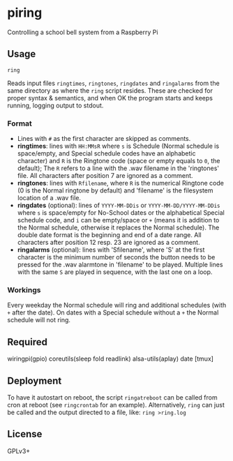 # piring
Controlling a school bell system from a Raspberry Pi

## Usage
`ring`

Reads input files `ringtimes`, `ringtones`, `ringdates` and `ringalarms` from
the same directory as where the `ring` script resides. These are checked for
proper syntax & semantics, and when OK the program starts and keeps running,
logging output to stdout.

### Format
- Lines with `#` as the first character are skipped as comments.
- **ringtimes**: lines with `HH:MMsR` where `s` is Schedule (Normal schedule is
space/empty, and Special schedule codes have an alphabetic character) and
`R` is the Ringtone code (space or empty equals to `0`, the default);
The `R` refers to a line with the .wav filename in the 'ringtones' file.
All characters after position 7 are ignored as a comment.
- **ringtones**: lines with `Rfilename`, where `R` is the numerical Ringtone
code (0 is the Normal ringtone by default) and 'filename' is the filesystem
location of a .wav file.
- **ringdates** (optional): lines of `YYYY-MM-DDis` or
`YYYY-MM-DD/YYYY-MM-DDis` where `s` is space/empty for No-School dates or the
alphabetical Special schedule code, and `i` can be empty/space or `+` (means it is addition to the Normal schedule, otherwise it replaces the Normal schedule).
The double date format is the beginning and end of a date range.
All characters after position 12 resp. 23 are ignored as a comment.
- **ringalarms** (optional): lines with 'Sfilename', where 'S' at the first
character is the minimum number of seconds the button needs to be
pressed for the .wav alarmtone in 'filename' to be played. Multiple lines
with the same `S` are played in sequence, with the last one on a loop.

### Workings
Every weekday the Normal schedule will ring and additional
schedules (with `+` after the date). On dates with a Special schedule
without a `+` the Normal schedule will not ring.

## Required
wiringpi(gpio) coreutils(sleep fold readlink) alsa-utils(aplay) date [tmux]

## Deployment
To have it autostart on reboot, the script `ringatreboot` can be called from
cron at reboot (see `ringcrontab` for an example). Alternatively, `ring` can
just be called and the output directed to a file, like: `ring >ring.log`

## License
GPLv3+
